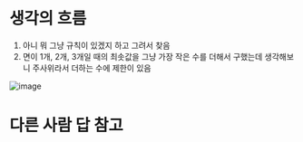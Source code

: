 # 생각의 흐름
1. 아니 뭐 그냥 규칙이 있겠지 하고 그려서 찾음
2. 면이 1개, 2개, 3개일 때의 최솟값을 그냥 가장 작은 수를 더해서 구했는데 생각해보니 주사위라서 더하는 수에 제한이 있음

![image](https://github.com/user-attachments/assets/40af4163-8db9-4479-820f-95b8c396b212)


# 다른 사람 답 참고
